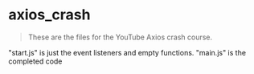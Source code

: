 # axios_crash

> These are the files for the YouTube Axios crash course.

"start.js" is just the event listeners and empty functions. "main.js" is the completed code
